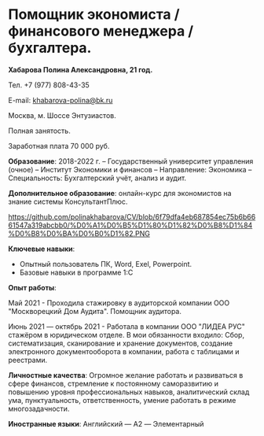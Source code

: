 # Помощник экономиста / финансового менеджера / бухгалтера.

<b>Хабарова Полина Александровна, 21 год.</b>

Тел. +7 (977) 808-43-35

E-mail: khabarova-polina@bk.ru

Москва, м. Шоссе Энтузиастов.

Полная занятость.

Заработная плата 70 000 руб.

<b>Образование</b>:
2018-2022 г. – Государственный университет управления (очное) – Институт Экономики и финансов – Направление: Экономика – Специальность: Бухгалтерский учёт, анализ и аудит.

<b>Дополнительное образование</b>: онлайн-курс для экономистов на знание системы КонсультантПлюс.

https://github.com/polinakhabarova/CV/blob/6f79dfa4eb687854ec75b6b6661547a319abcbb0/%D0%A1%D0%B5%D1%80%D1%82%D0%B8%D1%84%D0%B8%D0%BA%D0%B0%D1%82.PNG

<b>Ключевые навыки</b>:
* Опытный пользователь ПК, Word, Exel, Powerpoint.
* Базовые навыки в программе 1:С

<b>Опыт работы</b>:

Май 2021 - Проходила стажировку в аудиторской компании ООО "Москворецкий Дом Аудита". Помощник аудитора.

Июнь 2021 — октябрь 2021 - Работала в компании ООО "ЛИДЕА РУС" стажёром в юридическом отделе. В мои обязанности входило: Сбор, систематизация, сканирование и хранение документов, создание электронного документооборота в компании, работа с таблицами и реестрами.

<b>Личностные качества</b>: Огромное желание работать и развиваться в сфере финансов, стремление к постоянному саморазвитию и повышению уровня профессиональных навыков, аналитический склад ума, пунктуальность, ответственность, умение работать в режиме многозадачности.

<b>Иностранные языки</b>: Английский — A2 — Элементарный
